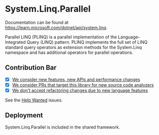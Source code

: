 # System.Linq.Parallel

Documentation can be found at https://learn.microsoft.com/dotnet/api/system.linq.

Parallel LINQ (PLINQ) is a parallel implementation of the Language-Integrated Query (LINQ) pattern. PLINQ implements the full set of LINQ standard query operators as extension methods for the System.Linq namespace and has additional operators for parallel operations.

## Contribution Bar

- [x] [We consider new features, new APIs and performance changes](../../libraries/README.md#primary-bar)
- [x] [We consider PRs that target this library for new source code analyzers](../../libraries/README.md#secondary-bars)
- [x] [We don't accept refactoring changes due to new language features](../../libraries/README.md#secondary-bars)

See the [Help Wanted](https://github.com/dotnet/runtime/issues?q=is%3Aissue+is%3Aopen+label%3Aarea-System.Linq.Parallel+label%3A%22help+wanted%22) issues.

## Deployment

System.Linq.Parallel is included in the shared framework.
